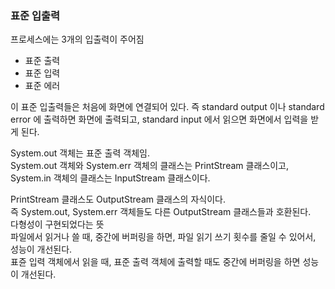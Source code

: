 ### 표준 입출력
프로세스에는 3개의 입출력이 주어짐
- 표준 출력
- 표준 입력
- 표준 에러

이 표준 입출력들은 처음에 화면에 연결되어 있다.
즉 standard output 이나 standard error 에 출력하면 화면에 출력되고,
standard input 에서 읽으면 화면에서 입력을 받게 된다.

System.out 객체는 표준 출력 객체임.  
System.out 객체와 System.err 객체의 클래스는 PrintStream 클래스이고,
System.in 객체의 클래스는 InputStream 클래스이다.  

PrintStream 클래스도 OutputStream 클래스의 자식이다.  
즉 System.out, System.err 객체들도 다른 OutputStream 클래스들과 호환된다.  
다형성이 구현되었다는 뜻  
파일에서 읽거나 쓸 때, 중간에 버퍼링을 하면, 파일 읽기 쓰기 횟수를 줄일 수 있어서, 성능이 개선된다.  
표쥰 입력 객체에서 읽을 때, 표준 출력 객체에 출력할 때도 중간에 버퍼링을 하면 성능이 개선된다.  

